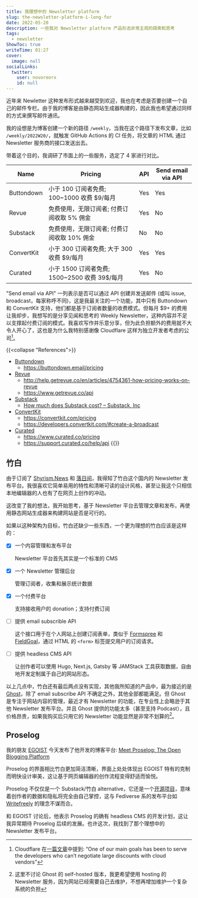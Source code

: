 ```yaml
---
title: 我理想中的 Newsletter platform
slug: the-newsletter-platform-i-long-for
date: 2022-05-20
description: 一些我对 Newsletter platform 产品形态非常主观的探索和思考
tags:
  - newsletter
ShowToc: true
writeTime: 01:27
cover:
  image: null
socialLinks:
  twitter:
    user: novoreorx
    id: null
---
```


近年来 Newletter 这种发布形式越来越受到欢迎，我也在考虑是否要创建一个自己的邮件专栏。由于我的博客是由静态网站生成器构建的，因此我也希望通过同样的方式来撰写邮件通讯。

我的设想是为博客创建一个新的路径 `/weekly`，当我在这个路径下发布文章，比如 `/weekly/2022W20/`，就触发 GitHub Actions 的 CI 任务，将文章的 HTML 通过 Newsletter 服务商的接口发送出去。

带着这个目的，我调研了市面上的一些服务，选定了 4 家进行对比。

| Name       | Pricing                                       | API | Send email via API |
| ---------- | --------------------------------------------- | --- | ------------------ |
| Buttondown | 小于 100 订阅者免费; 100~1000 收费 $9/每月    | Yes | Yes                |
| Revue      | 免费使用，无限订阅者; 付费订阅收取 5% 佣金    | Yes | No                 |
| Substack   | 免费使用，无限订阅者; 付费订阅收取 10% 佣金   | No  | No                 |
| ConvertKit | 小于 300 订阅者免费; 大于 300 收费 $9/每月    | Yes | Yes                |
| Curated    | 小于 1500 订阅者免费; 1500~2500 收费 39$/每月 | Yes | No                 |

"Send email via API" 一列表示是否可以通过 API 创建并发送邮件 (或叫 issue, broadcast，每家称呼不同)，这是我最关注的一个功能，其中只有 Buttondown 和 ConvertKit 支持，他们都是基于订阅者数量的收费模式。但每月 $9+ 的费用让我却步，我想写的是分享见闻和思考的 Weekly Newsletter，这种内容并不足以支撑起付费订阅的模式。我喜欢写作并乐意分享，但为此负担额外的费用就不大令人开心了，这也是为什么我特别感谢像 Cloudflare 这样为独立开发者考虑的公司[^1]。


{{<collapse "References">}}
- [Buttondown](https://buttondown.email/)
    - https://buttondown.email/pricing
- [Revue](https://www.getrevue.co/)
    - http://help.getrevue.co/en/articles/4754361-how-pricing-works-on-revue
    - https://www.getrevue.co/api
- [Substack](https://substack.com/)
    - [How much does Substack cost? – Substack, Inc](https://support.substack.com/hc/en-us/articles/360037607131-How-much-does-Substack-cost-)
- [ConvertKit](https://convertkit.com/)
    - https://convertkit.com/pricing
    - https://developers.convertkit.com/#create-a-broadcast
- [Curated](https://www.curated.co/)
    - https://www.curated.co/pricing
    - https://support.curated.co/help/api
{{</collapse>}}

## 竹白

由于订阅了 [Shyrism.News](https://shyrz.zhubai.love/) 和 [落日间](https://xpaidia.zhubai.love/)，我得知了竹白这个国内的 Newsletter 发布平台。我很喜欢它简单易用的特性和清晰可读的设计风格，甚至让我这个只相信本地编辑器的人也有了在网页上创作的冲动。

这改变了我的想法，我开始思考，基于 Newsletter 平台去管理文章和发布，再使用静态网站生成器来构建网站是否是可行的。

如果以这种架构为目标，竹白还缺少一些东西，一个更为理想的竹白应该是这样的：

- [x] 一个内容管理和发布平台

    Newsletter 平台首先其实是一个标准的 CMS
- [x] 一个 Newsletter 管理后台

    管理订阅者，收集和展示统计数据
- [x] 一个付费平台

    支持接收用户的 donation；支持付费订阅
- [ ] 提供 email subscrible API

    这个接口用于在个人网站上创建订阅表单，类似于 [Formspree](https://formspree.io/) 和 [FieldGoal](https://fieldgoal.io/)，通过 HTML 的 `<form>` 标签提交用户的订阅请求。
- [ ] 提供 headless CMS API

    让创作者可以使用 Hugo, Next.js, Gatsby 等 JAMStack 工具获取数据，自由地开发定制属于自己的网站形态。

以上几点中，竹白还有最后两点没有实现，其他我所知道的产品中，最为接近的是 [Ghost](http://ghost.io/)，除了 email subscribe API 不确定之外，其他全部都能满足。但 Ghost 是专注于网站内容的管理，最近才有 Newsletter 的功能，在专业性上会略逊于其他 Newsletter 发布平台。并且 Ghost 提供的功能太多（甚至支持 Podcast），且价格昂贵，如果我购买后只用它的 Newsletter 功能显然是非常不划算的[^2]。

## Proselog

我的朋友 [EGOIST](https://egoist.sh/) 今天发布了他开发的博客平台: [Meet Proselog: The Open Blogging Platform](https://blog.proselog.com/meet-proselog)

Proselog 的界面相比竹白更加简洁清晰，界面上处处体现出 EGOIST 特有的克制而明快设计审美，这让基于网页编辑器的创作流程变得舒适而愉悦。

Proselog 不仅仅是一个 Substack/竹白 alternative，它还是一个[开源项目](https://github.com/proselog/proselog)，意味着创作者的数据和隐私将完全由自己掌控，这与 Fediverse 系的发布平台如 [Writefreely](https://github.com/writefreely/writefreely) 的理念不谋而合。

和 EGOIST 讨论后，他表示 Proselog 的确有 headless CMS 的开发计划，这让我异常期待 Proselog 后续的发展。也许这次，我找到了那个理想中的 Newsletter 发布平台。

[^1]: Cloudflare 在[一篇文章](https://blog.cloudflare.com/r2-open-beta/)中提到: “One of our main goals has been to serve the developers who can’t negotiate large discounts with cloud vendors”
[^2]: 这里不讨论 Ghost 的 self-hosted 版本，我更希望使用 hosting 的 Newsletter 服务，因为网站已经需要自己去维护，不想再增加维护一个复杂系统的负担

